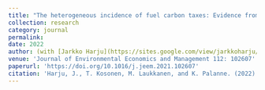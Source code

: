 ```yaml
---
title: "The heterogeneous incidence of fuel carbon taxes: Evidence from station-level data"
collection: research
category: journal
permalink:
date: 2022
author: (with [Jarkko Harju](https://sites.google.com/view/jarkkoharju/home), [Tuomas Kosonen](https://tuomaskosonen.wixsite.com/site) and [Marita Laukkanen](https://vatt.fi/en/researcher/laukkanen-marita))
venue: 'Journal of Environmental Economics and Management 112: 102607'
paperurl: 'https://doi.org/10.1016/j.jeem.2021.102607'
citation: 'Harju, J., T. Kosonen, M. Laukkanen, and K. Palanne. (2022). &quot;The heterogeneous incidence of fuel carbon taxes: Evidence from station-level data.&quot; <i>Journal of Environmental Economics and Management 112: 102607</i>.'
---
```

